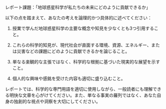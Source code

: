 レポート課題：「地球惑星科学が私たちの未来にどのように貢献できるか」

以下の点を踏まえて、あなたの考えを論理的かつ具体的に述べてください：

1. 授業で学んだ地球惑星科学の主要な概念や知見を少なくとも3つ引用すること。

2. これらの科学的知見が、現代社会が直面する環境、資源、エネルギー、または災害などの課題にどのように貢献できるかを論じること。

3. 単なる楽観的な主張ではなく、科学的な根拠に基づいた現実的な展望を示すこと。

4. 個人的な興味や感銘を受けた内容も適切に盛り込むこと。

レポートでは、科学的な専門用語を適切に使用しながら、一般読者にも理解できる明快な文章を心がけてください。また、単なる事実の羅列ではなく、あなた自身の独創的な視点や洞察を大切にしてください。